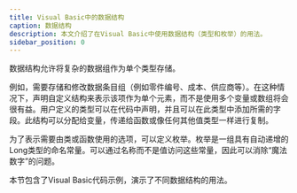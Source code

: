 ```yaml
---
title: Visual Basic中的数据结构
caption: 数据结构
description: 本文介绍了在Visual Basic中使用数据结构（类型和枚举）的用法。
sidebar_position: 0
---
```

数据结构允许将复杂的数据组作为单个类型存储。

例如，需要存储和修改数据条目组（例如零件编号、成本、供应商等）。在这种情况下，声明自定义结构来表示该项作为单个元素，而不是使用多个变量或数组将会很有益。用户定义的类型可以在代码中声明，并且可以在此类型中添加所需的字段。此结构可以分配给变量，传递给函数或像任何其他值类型一样进行复制。

为了表示需要由类或函数使用的选项，可以定义枚举。枚举是一组具有自动递增的Long类型的命名常量。可以通过名称而不是值访问这些常量，因此可以消除“魔法数字”的问题。

本节包含了Visual Basic代码示例，演示了不同数据结构的用法。